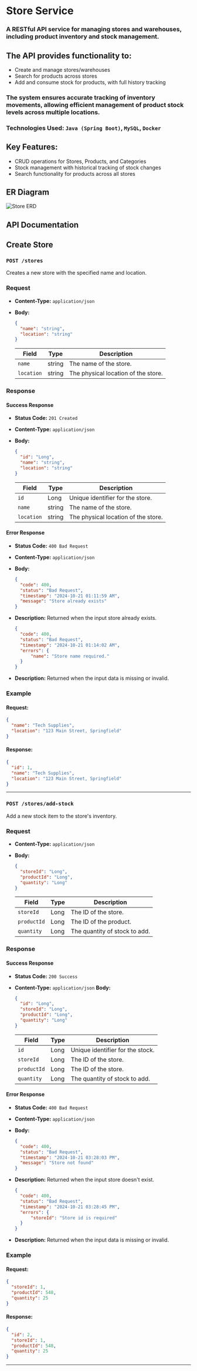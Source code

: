 # Store Service

### A RESTful API service for managing stores and warehouses, including product inventory and stock management.

## The API provides functionality to:

- Create and manage stores/warehouses
- Search for products across stores
- Add and consume stock for products, with full history tracking

### The system ensures accurate tracking of inventory movements, allowing efficient management of product stock levels across multiple locations.

### Technologies Used: `Java (Spring Boot)`, `MySQL`, `Docker`

## Key Features:

- CRUD operations for Stores, Products, and Categories
- Stock management with historical tracking of stock changes
- Search functionality for products across all stores

## ER Diagram

![Store ERD](https://github.com/user-attachments/assets/d2e26bee-f5e2-418d-9058-fcd3521b8f7a)

## API Documentation

## Create Store

### `POST /stores`

Creates a new store with the specified name and location.

### Request

- **Content-Type:** `application/json`
- **Body:**
    ```json
    {
      "name": "string",
      "location": "string"
    }
    ```

  | Field      | Type   | Description                        |
  |------------|--------|------------------------------------|
  | `name`     | string | The name of the store.             |
  | `location` | string | The physical location of the store.|

### Response

#### Success Response

- **Status Code:** `201 Created`
- **Content-Type:** `application/json`
- **Body:**
    ```json
    {
      "id": "Long",
      "name": "string",
      "location": "string"
    }
    ```

  | Field      | Type   | Description                        |
    |------------|--------|------------------------------------|
  | `id`       | Long   | Unique identifier for the store.   |
  | `name`     | string | The name of the store.             |
  | `location` | string | The physical location of the store.|

#### Error Response

- **Status Code:** `400 Bad Request`
- **Content-Type:** `application/json`
- **Body:**
    ```json
    {
      "code": 400,
      "status": "Bad Request",
      "timestamp": "2024-10-21 01:11:59 AM",
      "message": "Store already exists"
    }
    ```
- **Description:** Returned when the input store already exists.

    ```json
    {
      "code": 400,
      "status": "Bad Request",
      "timestamp": "2024-10-21 01:14:02 AM",
      "errors": {
          "name": "Store name required."
      }
    }
    ```
- **Description:** Returned when the input data is missing or invalid.

### Example

#### Request:
```json
{
  "name": "Tech Supplies",
  "location": "123 Main Street, Springfield"
}
```

#### Response:
```json
{
  "id": 1,
  "name": "Tech Supplies",
  "location": "123 Main Street, Springfield"
}
```

---

### `POST /stores/add-stock`

Add a new stock item to the store's inventory.

### Request

- **Content-Type:** `application/json`
- **Body:**
    ```json
    {
      "storeId": "Long",
      "productId": "Long",
      "quantity": "Long"
    }
    ```

  | Field       | Type | Description            |
    |-------------|------|------------------------|
  | `storeId`   | Long | The ID of the store.   |
  | `productId` | Long | The ID of the product. |
  | `quantity`  | Long | The quantity of stock to add.|

### Response

#### Success Response

- **Status Code:** `200 Success`
- **Content-Type:** `application/json`
 **Body:**
    ```json
    {
      "id": "Long",
      "storeId": "Long",
      "productId": "Long",
      "quantity": "Long"
    }
    ```

  | Field       | Type | Description                      |
  |-------------|------|----------------------------------|
  | `id`        | Long | Unique identifier for the stock. |
  | `storeId`   | Long | The ID of the store.             |
  | `productId` | Long | The ID of the store.             |
  | `quantity`  | Long | The quantity of stock to add.    |


#### Error Response

- **Status Code:** `400 Bad Request`
- **Content-Type:** `application/json`
- **Body:**
    ```json
    {
      "code": 400,
      "status": "Bad Request",
      "timestamp": "2024-10-21 03:28:03 PM",
      "message": "Store not found"
    }
    ```
- **Description:** Returned when the input store doesn't exist.

    ```json
    {
      "code": 400,
      "status": "Bad Request",
      "timestamp": "2024-10-21 03:28:45 PM",
      "errors": {
          "storeId": "Store id is required"
      }
    }
    ```
- **Description:** Returned when the input data is missing or invalid.

### Example

#### Request:
```json
{
  "storeId": 1,
  "productId": 548,
  "quantity": 25
}
```

#### Response:
```json
{
  "id": 2,
  "storeId": 1,
  "productId": 548,
  "quantity": 25
}
```

---

